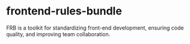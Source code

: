 # frontend-rules-bundle
FRB is a toolkit for standardizing front-end development, ensuring code quality, and improving team collaboration.
